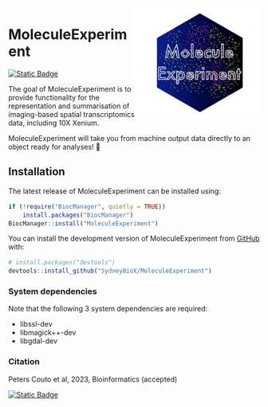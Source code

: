 <img src="final_logo_1200_dpi.png" alt="logo" align="right" width="250">

# MoleculeExperiment

<!-- badges: start -->
[![Static Badge](https://img.shields.io/badge/BIOCONDUCTOR%20TUTORIAL-%23001F3F)](https://bioconductor.org/packages/release/bioc/vignettes/MoleculeExperiment/inst/doc/MoleculeExperiment.html)
<!-- badges: end -->

The goal of MoleculeExperiment is to provide functionality for the representation and summarisation of imaging-based spatial transcriptomics data, including 10X Xenium. 

MoleculeExperiment will take you from machine output data directly to an object ready for analyses! 🚀

## Installation

The latest release of MoleculeExperiment can be installed using:

```r
if (!require("BiocManager", quietly = TRUE))
    install.packages("BiocManager")
BiocManager::install("MoleculeExperiment")
```

You can install the development version of MoleculeExperiment from [GitHub](https://github.com/) with:

``` r
# install.packages("devtools")
devtools::install_github("SydneyBioX/MoleculeExperiment")
```
### System dependencies
Note that the following 3 system dependencies are required:
* libssl-dev
* libmagick++-dev
* libgdal-dev

### Citation
Peters Couto et al, 2023, Bioinformatics (accepted)

[![Static Badge](https://img.shields.io/badge/PREPRINT-darkgreen)](https://www.biorxiv.org/content/10.1101/2023.05.16.541040v1#:~:text=MoleculeExperiment%20enables%20consistent%20infrastructure%20for,transcriptomics%20data%20in%20Bioconductor%20%7C%20bioRxiv)
